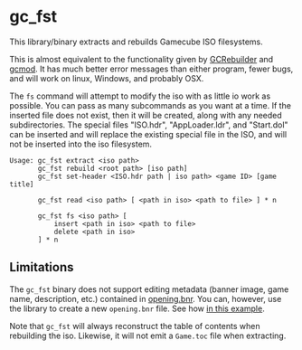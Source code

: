 # gc_fst
This library/binary extracts and rebuilds Gamecube ISO filesystems.

This is almost equivalent to the functionality given by [GCRebuilder](https://github.com/lunarsoap5/gcrebuilder)
and [gcmod](https://github.com/Addisonbean/gcmod).
It has much better error messages than either program, fewer bugs, and will work on linux, Windows, and probably OSX.

The `fs` command will attempt to modify the iso with as little io work as possible.
You can pass as many subcommands as you want at a time.
If the inserted file does not exist, then it will be created, along with any needed subdirectories.
The special files "ISO.hdr", "AppLoader.ldr", and "Start.dol" can be inserted and will replace the existing special file in the ISO,
and will not be inserted into the iso filesystem.

```
Usage: gc_fst extract <iso path>
       gc_fst rebuild <root path> [iso path]
       gc_fst set-header <ISO.hdr path | iso path> <game ID> [game title]

       gc_fst read <iso path> [ <path in iso> <path to file> ] * n

       gc_fst fs <iso path> [
           insert <path in iso> <path to file>
           delete <path in iso>
       ] * n
```

## Limitations

The `gc_fst` binary does not support editing metadata (banner image, game name, description, etc.) contained in [opening.bnr](https://hitmen.c02.at/files/yagcd/yagcd/chap14.html#sec14.1).
You can, however, use the library to create a new `opening.bnr` file.
See how [in this example](examples/create_opening_bnr.rs).

Note that `gc_fst` will always reconstruct the table of contents when rebuilding the iso.
Likewise, it will not emit a `Game.toc` file when extracting.

